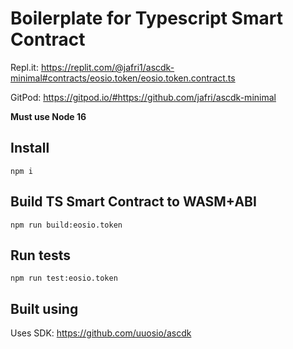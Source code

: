 # Boilerplate for Typescript Smart Contract

Repl.it: https://replit.com/@jafri1/ascdk-minimal#contracts/eosio.token/eosio.token.contract.ts

GitPod: https://gitpod.io/#https://github.com/jafri/ascdk-minimal

**Must use Node 16**

## Install
```
npm i
```


## Build TS Smart Contract to WASM+ABI
```
npm run build:eosio.token
```

## Run tests
```
npm run test:eosio.token
```

## Built using
Uses SDK: https://github.com/uuosio/ascdk
